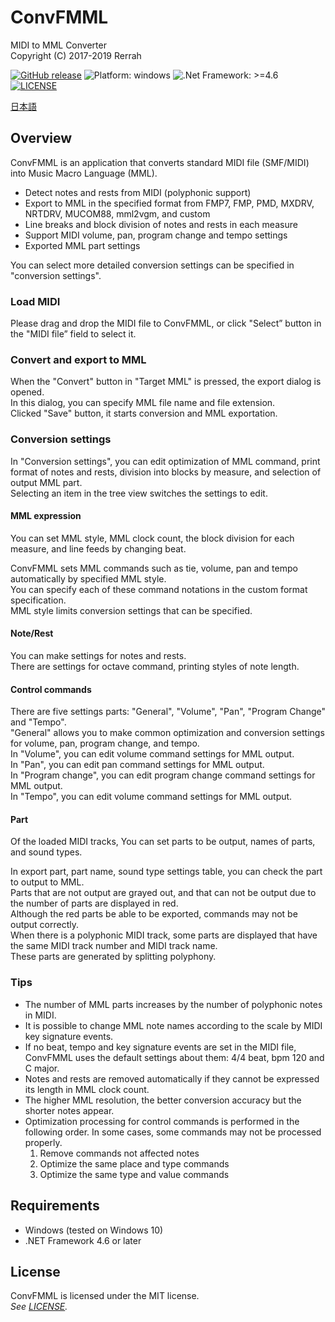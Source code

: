 # ConvFMML
MIDI to MML Converter  
Copyright (C) 2017-2019 Rerrah

[![GitHub release](https://img.shields.io/badge/release-v1.1.0-brightgreen.svg)](https://github.com/rerrahkr/ConvFMML/releases)
![Platform: windows](https://img.shields.io/badge/platform-windows-lightgrey.svg)
![.Net Framework: >=4.6](https://img.shields.io/badge/.NET-%3E%3D4.6-blue.svg)
[![LICENSE](https://img.shields.io/github/license/rerrahkr/ConvFMML.svg)](./LICENSE)

[日本語](./README_ja.md)

## Overview
ConvFMML is an application that converts standard MIDI file (SMF/MIDI) into Music Macro Language (MML).

- Detect notes and rests from MIDI (polyphonic support)
- Export to MML in the specified format from FMP7, FMP, PMD, MXDRV, NRTDRV, MUCOM88, mml2vgm, and custom
- Line breaks and block division of notes and rests in each measure
- Support MIDI volume, pan, program change and tempo settings
- Exported MML part settings

You can select more detailed conversion settings can be specified in "conversion settings".

### Load MIDI
Please drag and drop the MIDI file to ConvFMML, or click "Select” button in the "MIDI file” field to select it.

### Convert and export to MML
When the "Convert" button in "Target MML" is pressed, the export dialog is opened.  
In this dialog, you can specify MML file  name and file extension.  
Clicked "Save" button, it starts conversion and MML exportation.

### Conversion settings
In "Conversion settings", you can edit optimization of MML command, print format of notes and rests, division into blocks by measure, and selection of output MML part.  
Selecting an item in the tree view switches the settings to edit.

#### MML expression
You can set MML style, MML clock count, the block division for each measure, and line feeds by changing beat.

ConvFMML sets MML commands such as tie, volume, pan and tempo automatically by specified MML style.  
You can specify each of these command notations in the custom format specification.  
MML style limits conversion settings that can be specified.

#### Note/Rest
You can make settings for notes and rests.  
There are settings for octave command, printing styles of note length.

#### Control commands
There are five settings parts: "General", "Volume", "Pan", "Program Change" and "Tempo".  
"General" allows you to make common optimization and conversion settings for volume, pan, program change, and tempo.  
In "Volume", you can edit volume command settings for MML output.  
In "Pan", you can edit pan command settings for MML output.  
In "Program change", you can edit program change command settings for MML output.  
In "Tempo", you can edit volume command settings for MML output.

#### Part
Of the loaded MIDI tracks,
You can set parts to be output, names of parts, and sound types.

In export part, part name, sound type settings table, you can check the part to output to MML.  
Parts that are not output are grayed out, and that can not be output due to the number of parts are displayed in red.  
Although the red parts be able to be exported, commands may not be output correctly.  
When there is a polyphonic MIDI track, some parts are displayed that have the same MIDI track number and MIDI track name.  
These parts are generated by splitting polyphony.

### Tips
- The number of MML parts increases by the number of polyphonic notes in MIDI.
- It is possible to change MML note names according to the scale by MIDI key signature events.
- If no beat, tempo and key signature events are set in the MIDI file, ConvFMML uses the default settings about them: 4/4 beat, bpm 120 and C major.
- Notes and rests are removed automatically if they cannot be expressed its length in MML clock count.
- The higher MML resolution, the better conversion accuracy but the shorter notes appear.
- Optimization processing for control commands is performed in the following order. In some cases, some commands may not be processed properly.
  1. Remove commands not affected notes
  2. Optimize the same place and type commands
  3. Optimize the same type and value commands

## Requirements
- Windows (tested on Windows 10)
- .NET Framework 4.6 or later

## License
ConvFMML is licensed under the MIT license.  
*See [LICENSE](./LICENSE).*
